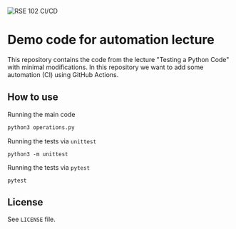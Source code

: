 ![RSE 102 CI/CD](https://github.com/sozgundemir/rse102-github-actions-exercise/actions/workflows/testing_s.yml/badge.svg)


# Demo code for automation lecture 

This repository contains the code from the lecture "Testing a Python Code" with minimal modifications. In this repository we want to add some automation (CI) using GitHub Actions.

## How to use

Running the main code

```bash
python3 operations.py
```

Running the tests via `unittest`

```
python3 -m unittest
```

Running the tests via `pytest`

```
pytest
```

## License

See `LICENSE` file.
